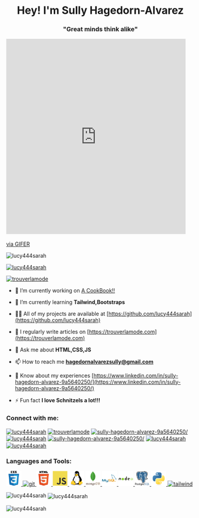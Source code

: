 <h1 align="center">Hey! I'm Sully Hagedorn-Alvarez</h1>
<h3 align="center">"Great minds think alike"</h3>

<iframe src="https://gifer.com/embed/3Ayb" width=480 height=521.143 frameBorder="0" allowFullScreen></iframe><p><a href="https://gifer.com">via GIFER</a></p>




<p align="left"> <img src="https://komarev.com/ghpvc/?username=lucy444sarah&label=Profile%20views&color=0e75b6&style=flat" alt="lucy444sarah" /> </p>

<p align="left"> <a href="https://github.com/ryo-ma/github-profile-trophy"><img src="https://github-profile-trophy.vercel.app/?username=lucy444sarah" alt="lucy444sarah" /></a> </p>

<p align="left"> <a href="https://twitter.com/trouverlamode" target="blank"><img src="https://img.shields.io/twitter/follow/trouverlamode?logo=twitter&style=for-the-badge" alt="trouverlamode" /></a> </p>

- 🔭 I’m currently working on [A CookBook!!](https://trello.com/b/UMA0CtQ4/cookbook)

- 🌱 I’m currently learning **Tailwind,Bootstraps**

- 👨‍💻 All of my projects are available at [https://github.com/lucy444sarah](https://github.com/lucy444sarah)

- 📝 I regularly write articles on [https://trouverlamode.com](https://trouverlamode.com)

- 💬 Ask me about **HTML,CSS,JS**

- 📫 How to reach me **hagedornalvarezsully@gmail.com**

- 📄 Know about my experiences [https://www.linkedin.com/in/sully-hagedorn-alvarez-9a5640250/](https://www.linkedin.com/in/sully-hagedorn-alvarez-9a5640250/)

- ⚡ Fun fact **I love Schnitzels a lot!!!**

<h3 align="left">Connect with me:</h3>
<p align="left">
<a href="https://codepen.io/lucy444sarah" target="blank"><img align="center" src="https://raw.githubusercontent.com/rahuldkjain/github-profile-readme-generator/master/src/images/icons/Social/codepen.svg" alt="lucy444sarah" height="30" width="40" /></a>
<a href="https://twitter.com/trouverlamode" target="blank"><img align="center" src="https://raw.githubusercontent.com/rahuldkjain/github-profile-readme-generator/master/src/images/icons/Social/twitter.svg" alt="trouverlamode" height="30" width="40" /></a>
<a href="https://linkedin.com/in/sully-hagedorn-alvarez-9a5640250/" target="blank"><img align="center" src="https://raw.githubusercontent.com/rahuldkjain/github-profile-readme-generator/master/src/images/icons/Social/linked-in-alt.svg" alt="sully-hagedorn-alvarez-9a5640250/" height="30" width="40" /></a>
<a href="https://instagram.com/lucy444sarah" target="blank"><img align="center" src="https://raw.githubusercontent.com/rahuldkjain/github-profile-readme-generator/master/src/images/icons/Social/instagram.svg" alt="lucy444sarah" height="30" width="40" /></a>
<a href="https://dribbble.com/sully-hagedorn-alvarez-9a5640250/" target="blank"><img align="center" src="https://raw.githubusercontent.com/rahuldkjain/github-profile-readme-generator/master/src/images/icons/Social/dribbble.svg" alt="sully-hagedorn-alvarez-9a5640250/" height="30" width="40" /></a>
<a href="https://hashnode.com/lucy444sarah" target="blank"><img align="center" src="https://raw.githubusercontent.com/rahuldkjain/github-profile-readme-generator/master/src/images/icons/Social/hashnode.svg" alt="lucy444sarah" height="30" width="40" /></a>
<a href="https://www.hackerrank.com/lucy444sarah" target="blank"><img align="center" src="https://raw.githubusercontent.com/rahuldkjain/github-profile-readme-generator/master/src/images/icons/Social/hackerrank.svg" alt="lucy444sarah" height="30" width="40" /></a>
</p>

<h3 align="left">Languages and Tools:</h3>
<p align="left"> <a href="https://www.w3schools.com/css/" target="_blank" rel="noreferrer"> <img src="https://raw.githubusercontent.com/devicons/devicon/master/icons/css3/css3-original-wordmark.svg" alt="css3" width="40" height="40"/> </a> <a href="https://git-scm.com/" target="_blank" rel="noreferrer"> <img src="https://www.vectorlogo.zone/logos/git-scm/git-scm-icon.svg" alt="git" width="40" height="40"/> </a> <a href="https://www.w3.org/html/" target="_blank" rel="noreferrer"> <img src="https://raw.githubusercontent.com/devicons/devicon/master/icons/html5/html5-original-wordmark.svg" alt="html5" width="40" height="40"/> </a> <a href="https://developer.mozilla.org/en-US/docs/Web/JavaScript" target="_blank" rel="noreferrer"> <img src="https://raw.githubusercontent.com/devicons/devicon/master/icons/javascript/javascript-original.svg" alt="javascript" width="40" height="40"/> </a> <a href="https://www.linux.org/" target="_blank" rel="noreferrer"> <img src="https://raw.githubusercontent.com/devicons/devicon/master/icons/linux/linux-original.svg" alt="linux" width="40" height="40"/> </a> <a href="https://www.mongodb.com/" target="_blank" rel="noreferrer"> <img src="https://raw.githubusercontent.com/devicons/devicon/master/icons/mongodb/mongodb-original-wordmark.svg" alt="mongodb" width="40" height="40"/> </a> <a href="https://www.mysql.com/" target="_blank" rel="noreferrer"> <img src="https://raw.githubusercontent.com/devicons/devicon/master/icons/mysql/mysql-original-wordmark.svg" alt="mysql" width="40" height="40"/> </a> <a href="https://nodejs.org" target="_blank" rel="noreferrer"> <img src="https://raw.githubusercontent.com/devicons/devicon/master/icons/nodejs/nodejs-original-wordmark.svg" alt="nodejs" width="40" height="40"/> </a> <a href="https://www.postgresql.org" target="_blank" rel="noreferrer"> <img src="https://raw.githubusercontent.com/devicons/devicon/master/icons/postgresql/postgresql-original-wordmark.svg" alt="postgresql" width="40" height="40"/> </a> <a href="https://www.python.org" target="_blank" rel="noreferrer"> <img src="https://raw.githubusercontent.com/devicons/devicon/master/icons/python/python-original.svg" alt="python" width="40" height="40"/> </a> <a href="https://tailwindcss.com/" target="_blank" rel="noreferrer"> <img src="https://www.vectorlogo.zone/logos/tailwindcss/tailwindcss-icon.svg" alt="tailwind" width="40" height="40"/> </a> </p>

<p><img align="left" src="https://github-readme-stats.vercel.app/api/top-langs?username=lucy444sarah&show_icons=true&locale=en&layout=compact" alt="lucy444sarah" /></p>

<p>&nbsp;<img align="center" src="https://github-readme-stats.vercel.app/api?username=lucy444sarah&show_icons=true&locale=en" alt="lucy444sarah" /></p>

<p><img align="center" src="https://github-readme-streak-stats.herokuapp.com/?user=lucy444sarah&" alt="lucy444sarah" /></p>
